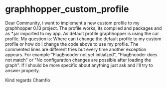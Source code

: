 # graphhopper_custom_profile

Dear Community,
i want to implement a new custom profile to my graphhopper 0.13 project. The profile works, its compiled and packages and as *.jar imported to my app. As default profile graphhopper is using the car profile. My question is: Where can i change the default profile to my custom profile or how do i change the code above to use my profile. The commented lines are different tries but every time another exception appears. For example "FlagEncoder not yet initialzed", "FlagEncoder does not match" or "No configuration changes are possible after loading the graph". If I should be more specific about anything just ask and i'll try to answer properly.

Kind regards
Chamflo
